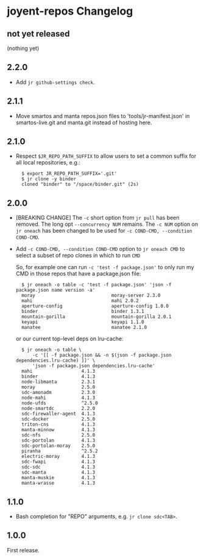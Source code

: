 # joyent-repos Changelog

## not yet released

(nothing yet)

## 2.2.0

- Add `jr github-settings check`.

## 2.1.1

- Move smartos and manta repos.json files to 'tools/jr-manifest.json' in
  smartos-live.git and manta.git instead of hosting here.

## 2.1.0

- Respect `$JR_REPO_PATH_SUFFIX` to allow users to set a common suffix for all
  local repositories, e.g.:

        $ export JR_REPO_PATH_SUFFIX='.git'
        $ jr clone -y binder
        cloned "binder" to "/space/binder.git" (2s)

## 2.0.0

- [BREAKING CHANGE] The `-c` short option from `jr pull` has been removed.
  The long opt `--concurrency NUM` remains. The `-c NUM` option on `jr oneach`
  has been changed to be used for `-c COND-CMD, --condition COND-CMD`.
- Add `-c COND-CMD, --condition COND-CMD` option to `jr oneach CMD` to select a
  subset of repo clones in which to run `CMD`

  So, for example one can run `-c 'test -f package.json'` to only run my CMD in
  those repos that have a package.json file:

        $ jr oneach -o table -c 'test -f package.json' 'json -f package.json name version -a'
        moray                            moray-server 2.3.0
        mahi                             mahi 2.0.2
        aperture-config                  aperture-config 1.0.0
        binder                           binder 1.3.1
        mountain-gorilla                 mountain-gorilla 2.0.1
        keyapi                           keyapi 1.1.0
        manatee                          manatee 2.1.0

  or our current top-level deps on lru-cache:

        $ jr oneach -o table \
            -c '[[ -f package.json && -n $(json -f package.json dependencies.lru-cache) ]]' \
            'json -f package.json dependencies.lru-cache'
        mahi                  4.1.3
        binder                4.1.3
        node-libmanta         2.3.1
        moray                 2.5.0
        sdc-amonadm           2.3.0
        node-mahi             4.1.3
        node-ufds             ^2.5.0
        node-smartdc          2.2.0
        sdc-firewaller-agent  4.1.3
        sdc-docker            2.5.0
        triton-cns            4.1.3
        manta-minnow          4.1.3
        sdc-nfs               2.5.0
        sdc-portolan          4.1.3
        sdc-portolan-moray    2.5.0
        piranha               ^2.5.2
        electric-moray        4.1.3
        sdc-fwapi             4.1.3
        sdc-sdc               4.1.3
        sdc-manta             4.1.3
        manta-muskie          4.1.3
        manta-wrasse          4.1.3


## 1.1.0

- Bash completion for "REPO" arguments, e.g. `jr clone sdc<TAB>`.

## 1.0.0

First release.

